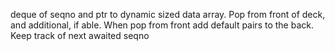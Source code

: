 deque of seqno and ptr to dynamic sized data array. Pop from front of deck, and additional, if able. When pop from front add default pairs to the back. Keep track of next awaited seqno
